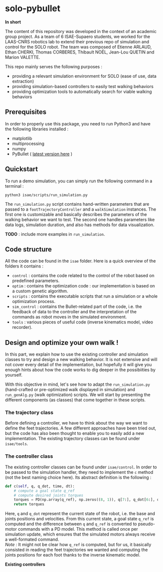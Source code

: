 # solo-pybullet
**In short**

The content of this repository was developed in the context of an academic group project. As a team of 6 ISAE-Supaero students, we worked for the LAAS-CNRS robotics lab to extend their previous repo of simulation and control for the SOLO robot.
The team was composed of Etienne ARLAUD, Ethan CHERKI, Thomas CORBERES, Thibault NOËL, Jean-Lou QUETIN and Marion VALETTE. 

This repo mainly serves the following purposes :
* providing a relevant simulation environment for SOLO (ease of use, data extraction)
* providing simulation-based controllers to easily test walking behaviors
* providing optimization tools to automatically search for viable walking behaviors

## Prerequisites
In order to properly use this package, you need to run Python3 and have the following libraries installed :
* matplotlib
* multiprocessing
* numpy
* PyBullet ( [latest version here](https://github.com/bulletphysics/bullet3) )

## Quickstart
To run a demo simulation, you can simply run the following command in a terminal :
```shell
python3 isae/scripts/run_simulation.py 
```
The `run_simulation.py` script contains hand-written parameters that are passed to a `footTrajectoryController` and a `walkSimulation` instances. The first one is customizable and basically describes the parameters of the walking behavior we want to test. The second one handles parameters like data logs, simulation duration, and also has methods for data visualization.

**TODO** : include more examples in `run_simulation`.

## Code structure
All the code can be found in the `isae` folder. Here is a quick overview of the folders it contains :
* `control` : contains the code related to the control of the robot based on predefined parameters.
* `optim` : contains the optimization code : our implementation is based on a custom genetic algorithm.
* `scripts` : contains the executable scripts that run a simulation or a whole optimization process.
* `sim_control` : contains the Bullet-related part of the code, i.e. the feedback of data to the controller and the interpretation of the commands as robot moves in the simulated environment.
* `tools` : various pieces of useful code (inverse kinematics model, video recorder).

## Design and optimize your own walk !
In this part, we explain how to use the existing controller and simulation classes to try and design a new walking behavior. It is not extensive and will not cover every detail of the implementation, but hopefully it will give you enough hints about how the code works to dig deeper in the possibiities by yourself.

With this objective in mind, let's see how to adapt the `run_simulation.py` (hand-crafted or pre-optimized walk displayed in simulation) and `run_genAlg.py` (walk optimization) scripts. We will start by presenting the different components (as classes) that come together in these scripts.

### The trajectory class
Before defining a controller, we have to think about the way we want to define the feet trajectories. A few different approaches have been tried out, but the code has also been thought to enable you to easily add a new implementation. The existing trajectory classes can be found under `isae/tools`.

### The controller class
The existing controller classes can be found under `isae/control`. In order to be passed to the simulation handler, they need to implement the `c` method (not the best naming choice here). Its abstract definition is the following :
```python
def c(self, q, q_dot, time, dt): 
    # compute a goal state q_ref
    # compute desired joints torques
    torques = PD(np.array(q_ref), np.zeros((8, 1)), q[7:], q_dot[6:], dt, self.Kp, self.Kd, self.sat)
    return torques
```
Here, `q` and `q_dot` represent the current state of the robot, i.e. the base and joints positions and velocities. From this current state, a goal state `q_ref` is computed and the difference between `q` and `q_ref` is converted to pseudo-motor commands with a PD model. This method is called once per simulation update, which ensures that the simulated motors always receive a well-formated command.\
*Note :* It might not be clear how `q_ref` is computed, but for us, it basically consisted in reading the feet trajectories we wanted and computing the joints positions for each foot thanks to the inverse kinematic model.

**Existing controllers**
